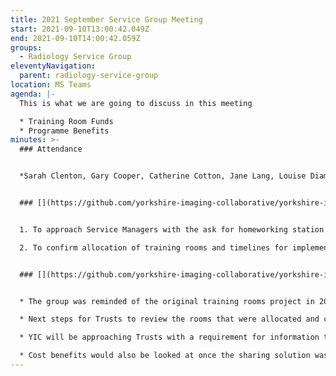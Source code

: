 ```yaml
---
title: 2021 September Service Group Meeting
start: 2021-09-10T13:00:42.049Z
end: 2021-09-10T14:00:42.059Z
groups:
  - Radiology Service Group
eleventyNavigation:
  parent: radiology-service-group
location: MS Teams
agenda: |-
  This is what we are going to discuss in this meeting

  * Training Room Funds
  * Programme Benefits
minutes: >-
  ### Attendance


  *Sarah Clenton, Gary Cooper, Catherine Cotton, Jane Lang, Louise Diamond, Ruth Kent*


  ### [](https://github.com/yorkshire-imaging-collaborative/yorkshire-imaging-collaborative.github.io/blob/master/src/meetings/2021-09-10-SM.md#actions)Actions


  1. To approach Service Managers with the ask for homeworking station data \[new for Gary Cooper]

  2. To confirm allocation of training rooms and timelines for implementation \[new for Service Managers]


  ### [](https://github.com/yorkshire-imaging-collaborative/yorkshire-imaging-collaborative.github.io/blob/master/src/meetings/2021-09-10-SM.md#key-discussion-points)Key Discussion Points


  * The group was reminded of the original training rooms project in 2019, where Trusts were asked to identify suitable rooms to be upgraded or to receive a new fit out to facilitate cross-collaborative training of staff and support the work of the Special Interest Groups. The YIC business case had set aside £182K to implement this.

  * Next steps for Trusts to review the rooms that were allocated and confirm use of them. Trusts to then commence local projects to implement the training rooms.

  * YIC will be approaching Trusts with a requirement for information to contribute to the YIC benefits plan. This includes: -Number of homeworking stations implemented -No of radiologists (HWS) & how many are doing Insource work -No of reporting radiographer (HWS) & how many are doing Insource work -Good news stories around homeworking

  * Cost benefits would also be looked at once the sharing solution was live - run a report at intervals to see how much has been spent on the central team and collaborative insourcing compared to how much would have been spent using external outsourcing companies.
---
```

